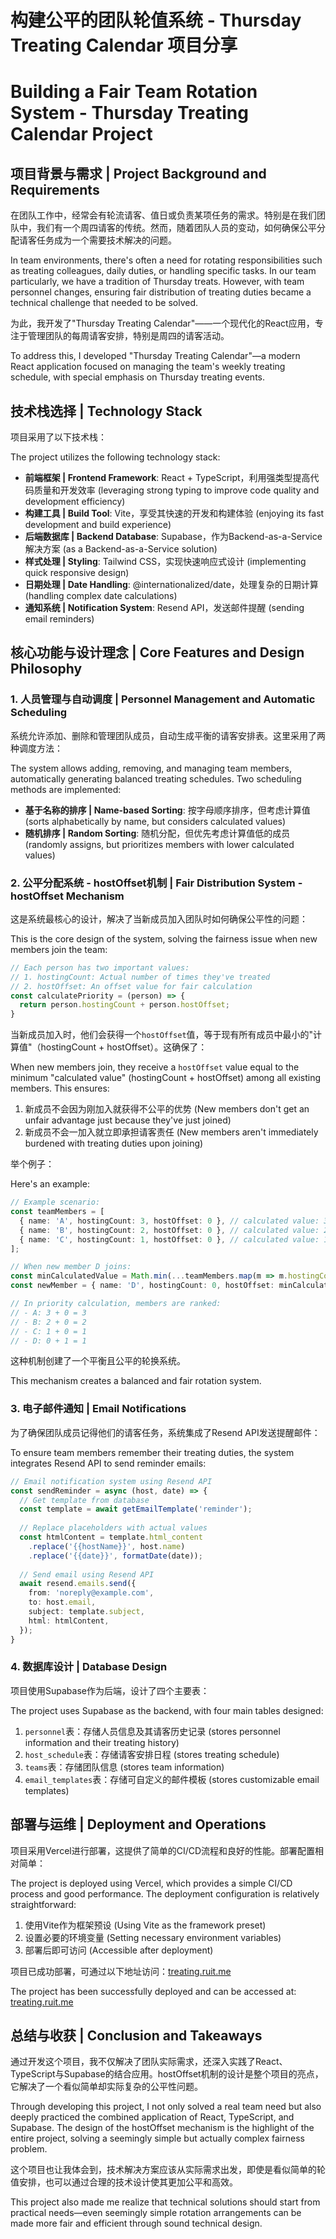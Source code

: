 # 构建公平的团队轮值系统 - Thursday Treating Calendar 项目分享
# Building a Fair Team Rotation System - Thursday Treating Calendar Project

## 项目背景与需求 | Project Background and Requirements

在团队工作中，经常会有轮流请客、值日或负责某项任务的需求。特别是在我们团队中，我们有一个周四请客的传统。然而，随着团队人员的变动，如何确保公平分配请客任务成为一个需要技术解决的问题。

In team environments, there's often a need for rotating responsibilities such as treating colleagues, daily duties, or handling specific tasks. In our team particularly, we have a tradition of Thursday treats. However, with team personnel changes, ensuring fair distribution of treating duties became a technical challenge that needed to be solved.

为此，我开发了"Thursday Treating Calendar"——一个现代化的React应用，专注于管理团队的每周请客安排，特别是周四的请客活动。

To address this, I developed "Thursday Treating Calendar"—a modern React application focused on managing the team's weekly treating schedule, with special emphasis on Thursday treating events.

## 技术栈选择 | Technology Stack

项目采用了以下技术栈：

The project utilizes the following technology stack:

- **前端框架 | Frontend Framework**: React + TypeScript，利用强类型提高代码质量和开发效率 (leveraging strong typing to improve code quality and development efficiency)
- **构建工具 | Build Tool**: Vite，享受其快速的开发和构建体验 (enjoying its fast development and build experience)
- **后端数据库 | Backend Database**: Supabase，作为Backend-as-a-Service解决方案 (as a Backend-as-a-Service solution)
- **样式处理 | Styling**: Tailwind CSS，实现快速响应式设计 (implementing quick responsive design)
- **日期处理 | Date Handling**: @internationalized/date，处理复杂的日期计算 (handling complex date calculations)
- **通知系统 | Notification System**: Resend API，发送邮件提醒 (sending email reminders)

## 核心功能与设计理念 | Core Features and Design Philosophy

### 1. 人员管理与自动调度 | Personnel Management and Automatic Scheduling

系统允许添加、删除和管理团队成员，自动生成平衡的请客安排表。这里采用了两种调度方法：

The system allows adding, removing, and managing team members, automatically generating balanced treating schedules. Two scheduling methods are implemented:

- **基于名称的排序 | Name-based Sorting**: 按字母顺序排序，但考虑计算值 (sorts alphabetically by name, but considers calculated values)
- **随机排序 | Random Sorting**: 随机分配，但优先考虑计算值低的成员 (randomly assigns, but prioritizes members with lower calculated values)

### 2. 公平分配系统 - hostOffset机制 | Fair Distribution System - hostOffset Mechanism

这是系统最核心的设计，解决了当新成员加入团队时如何确保公平性的问题：

This is the core design of the system, solving the fairness issue when new members join the team:

```typescript
// Each person has two important values:
// 1. hostingCount: Actual number of times they've treated
// 2. hostOffset: An offset value for fair calculation
const calculatePriority = (person) => {
  return person.hostingCount + person.hostOffset;
}
```

当新成员加入时，他们会获得一个`hostOffset`值，等于现有所有成员中最小的"计算值"（hostingCount + hostOffset）。这确保了：

When new members join, they receive a `hostOffset` value equal to the minimum "calculated value" (hostingCount + hostOffset) among all existing members. This ensures:

1. 新成员不会因为刚加入就获得不公平的优势 (New members don't get an unfair advantage just because they've just joined)
2. 新成员不会一加入就立即承担请客责任 (New members aren't immediately burdened with treating duties upon joining)

举个例子：

Here's an example:

```typescript
// Example scenario:
const teamMembers = [
  { name: 'A', hostingCount: 3, hostOffset: 0 }, // calculated value: 3
  { name: 'B', hostingCount: 2, hostOffset: 0 }, // calculated value: 2
  { name: 'C', hostingCount: 1, hostOffset: 0 }, // calculated value: 1
];

// When new member D joins:
const minCalculatedValue = Math.min(...teamMembers.map(m => m.hostingCount + m.hostOffset)); // = 1
const newMember = { name: 'D', hostingCount: 0, hostOffset: minCalculatedValue }; // offset = 1

// In priority calculation, members are ranked:
// - A: 3 + 0 = 3
// - B: 2 + 0 = 2
// - C: 1 + 0 = 1
// - D: 0 + 1 = 1
```

这种机制创建了一个平衡且公平的轮换系统。

This mechanism creates a balanced and fair rotation system.

### 3. 电子邮件通知 | Email Notifications

为了确保团队成员记得他们的请客任务，系统集成了Resend API发送提醒邮件：

To ensure team members remember their treating duties, the system integrates Resend API to send reminder emails:

```typescript
// Email notification system using Resend API
const sendReminder = async (host, date) => {
  // Get template from database
  const template = await getEmailTemplate('reminder');
  
  // Replace placeholders with actual values
  const htmlContent = template.html_content
    .replace('{{hostName}}', host.name)
    .replace('{{date}}', formatDate(date));
    
  // Send email using Resend API
  await resend.emails.send({
    from: 'noreply@example.com',
    to: host.email,
    subject: template.subject,
    html: htmlContent,
  });
}
```

### 4. 数据库设计 | Database Design

项目使用Supabase作为后端，设计了四个主要表：

The project uses Supabase as the backend, with four main tables designed:

1. `personnel`表：存储人员信息及其请客历史记录 (stores personnel information and their treating history)
2. `host_schedule`表：存储请客安排日程 (stores treating schedule)
3. `teams`表：存储团队信息 (stores team information)
4. `email_templates`表：存储可自定义的邮件模板 (stores customizable email templates)

## 部署与运维 | Deployment and Operations

项目采用Vercel进行部署，这提供了简单的CI/CD流程和良好的性能。部署配置相对简单：

The project is deployed using Vercel, which provides a simple CI/CD process and good performance. The deployment configuration is relatively straightforward:

1. 使用Vite作为框架预设 (Using Vite as the framework preset)
2. 设置必要的环境变量 (Setting necessary environment variables)
3. 部署后即可访问 (Accessible after deployment)

项目已成功部署，可通过以下地址访问：[treating.ruit.me](https://treating.ruit.me)

The project has been successfully deployed and can be accessed at: [treating.ruit.me](https://treating.ruit.me)

## 总结与收获 | Conclusion and Takeaways

通过开发这个项目，我不仅解决了团队实际需求，还深入实践了React、TypeScript与Supabase的结合应用。hostOffset机制的设计是整个项目的亮点，它解决了一个看似简单却实际复杂的公平性问题。

Through developing this project, I not only solved a real team need but also deeply practiced the combined application of React, TypeScript, and Supabase. The design of the hostOffset mechanism is the highlight of the entire project, solving a seemingly simple but actually complex fairness problem.

这个项目也让我体会到，技术解决方案应该从实际需求出发，即使是看似简单的轮值安排，也可以通过合理的技术设计使其更加公平和高效。

This project also made me realize that technical solutions should start from practical needs—even seemingly simple rotation arrangements can be made more fair and efficient through sound technical design. 